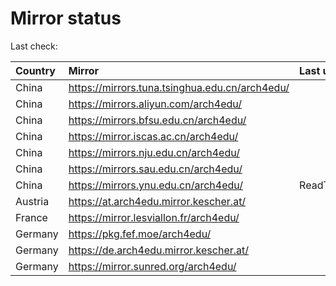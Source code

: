 <script src="./time.js"></script>
# Mirror status
Last check: <script type="text/javascript">localize(1690359693.2019608);</script>

|Country|Mirror|Last update|
|:------|:-----|:----------|
|China|https://mirrors.tuna.tsinghua.edu.cn/arch4edu/|<script type="text/javascript">localize(1690309951);</script>|
|China|https://mirrors.aliyun.com/arch4edu/|<script type="text/javascript">localize(1690266706);</script>|
|China|https://mirrors.bfsu.edu.cn/arch4edu/|<script type="text/javascript">localize(1690266706);</script>|
|China|https://mirror.iscas.ac.cn/arch4edu/|<script type="text/javascript">localize(1690309951);</script>|
|China|https://mirrors.nju.edu.cn/arch4edu/|<script type="text/javascript">localize(1690309951);</script>|
|China|https://mirrors.sau.edu.cn/arch4edu/|<script type="text/javascript">localize(1690309951);</script>|
|China|https://mirrors.ynu.edu.cn/arch4edu/|ReadTimeout|
|Austria|https://at.arch4edu.mirror.kescher.at/|<script type="text/javascript">localize(1690309951);</script>|
|France|https://mirror.lesviallon.fr/arch4edu/|<script type="text/javascript">localize(1689402753);</script>|
|Germany|https://pkg.fef.moe/arch4edu/|<script type="text/javascript">localize(1690309951);</script>|
|Germany|https://de.arch4edu.mirror.kescher.at/|<script type="text/javascript">localize(1690309951);</script>|
|Germany|https://mirror.sunred.org/arch4edu/|<script type="text/javascript">localize(1690309951);</script>|

<script src="./tablefilter/tablefilter.js"></script>
<script src="./table.js"></script>